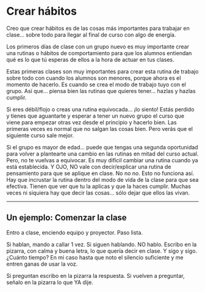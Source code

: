 
# Crear hábitos

Creo que crear hábitos es de las cosas más importantes para trabajar en clase...
sobre todo para llegar al final de curso con algo de energía.

Los primeros días de clase con un grupo nuevo es muy importante crear una rutinas o hábitos de comportamiento para que los alumnos entiendan qué es lo que tú esperas de ellos a la hora de actuar en tus clases.

Estas primeras clases son muy importantes para crear esta rutina de trabajo
sobre todo con cuando los alumnos son menores, porque ahora es el momento  de hacerlo. Es cuando se crea el modo de trabajo tuyo con el grupo. Así que... piensa
bien las rutinas que quieres tener... hazlas y hazlas cumplir.

Si eres débil/flojo o creas una rutina equivocada... ¡lo siento! Estás perdido y tienes que aguantarte y esperar a tener un nuevo grupo el curso que viene para empezar otras vez desde el principio y hacerlo bien. Las primeras veces es normal que no salgan las cosas bien. Pero verás que el siguiente curso sale mejor.

Si el grupo es mayor de edad... puede que tengas una segunda oportunidad para volver a plantearte una cambio en las rutinas en mitad del curso actual. Pero, no te vuelvas a equivocar. Es muy difícil cambiar una rutina cuando
ya está establecida. Y OJO, NO vale con decir/explicar una rutina de pensamiento para que se aplique en clase. No no no. Esto no funciona así. Hay que incrustar la rutina dentro del modo de vida de la clase para que sea efectiva. Tienen que ver que tu la aplicas y que la haces cumplir. Muchas veces ni siquiera hay que decir las cosas... sólo dejar que ellos las vivan.

---

## Un ejemplo: Comenzar la clase

Entro a clase, enciendo equipo y proyector. Paso lista.

Si hablan, mando a callar 1 vez. Si siguen hablando. NO hablo.
Escribo en la pizarra, con calma y buena letra, lo que quería decir en clase.
Y sigo y sigo. ¿Cuánto tiempo? En mi caso hasta que noto el silencio suficiente
y me entren ganas de usar la voz.

Si preguntan escribo en la pizarra la respuesta.
Si vuelven a preguntar, señalo en la pizarra lo que YA dije.
